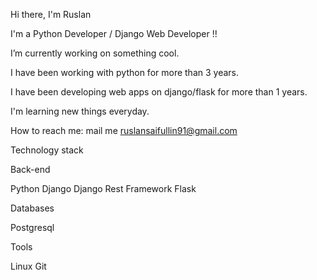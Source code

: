 Hi there, I'm Ruslan

I'm a Python Developer / Django Web Developer !!

I’m currently working on something cool.

I have been working with python for more than 3 years.

I have been developing web apps on django/flask for more than 1 years.

I'm learning new things everyday.

How to reach me: mail me ruslansaifullin91@gmail.com


Technology stack

Back-end

Python Django Django Rest Framework Flask

Databases

Postgresql

Tools

Linux Git

